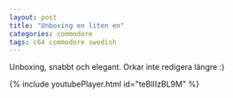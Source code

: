 ```yaml
---
layout: post
title: "Unboxing en liten en"
categories: commodore
tags: c64 commodore swedish
---
```

Unboxing, snabbt och elegant. Orkar inte redigera längre :)

{% include youtubePlayer.html id="teBlIIzBL9M" %}
